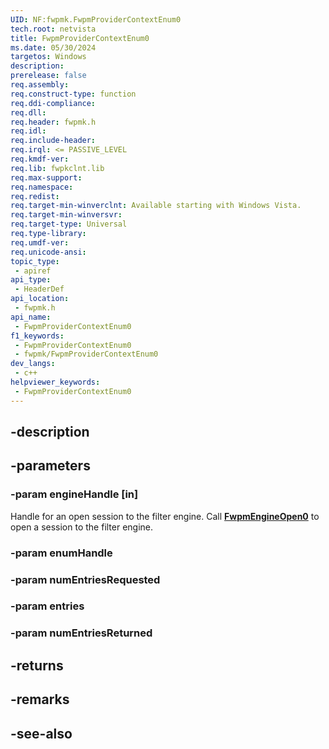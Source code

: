 ```yaml
---
UID: NF:fwpmk.FwpmProviderContextEnum0
tech.root: netvista
title: FwpmProviderContextEnum0
ms.date: 05/30/2024
targetos: Windows
description: 
prerelease: false
req.assembly: 
req.construct-type: function
req.ddi-compliance: 
req.dll: 
req.header: fwpmk.h
req.idl: 
req.include-header: 
req.irql: <= PASSIVE_LEVEL
req.kmdf-ver: 
req.lib: fwpkclnt.lib
req.max-support: 
req.namespace: 
req.redist: 
req.target-min-winverclnt: Available starting with Windows Vista.
req.target-min-winversvr: 
req.target-type: Universal
req.type-library: 
req.umdf-ver: 
req.unicode-ansi: 
topic_type:
 - apiref
api_type:
 - HeaderDef
api_location:
 - fwpmk.h
api_name:
 - FwpmProviderContextEnum0
f1_keywords:
 - FwpmProviderContextEnum0
 - fwpmk/FwpmProviderContextEnum0
dev_langs:
 - c++
helpviewer_keywords:
 - FwpmProviderContextEnum0
---
```


## -description

## -parameters

### -param engineHandle [in]

Handle for an open session to the filter engine. Call **[FwpmEngineOpen0](nf-fwpmk-fwpmengineopen0.md)** to open a session to the filter engine.

### -param enumHandle

### -param numEntriesRequested

### -param entries

### -param numEntriesReturned

## -returns

## -remarks

## -see-also

